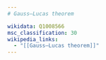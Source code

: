 ```yaml
---
# Gauss–Lucas theorem

wikidata: Q1008566
msc_classification: 30
wikipedia_links:
  - "[[Gauss–Lucas theorem]]"
---
```

